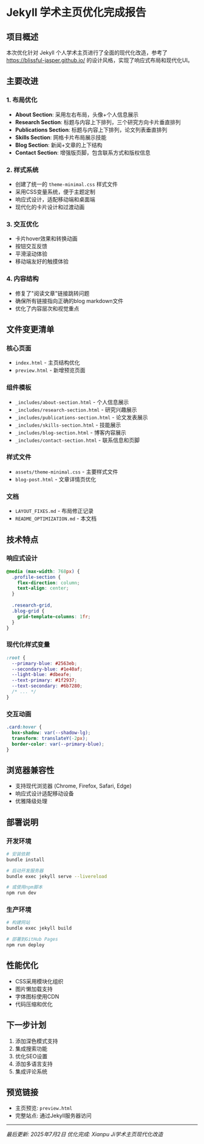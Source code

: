 # Jekyll 学术主页优化完成报告

## 项目概述
本次优化针对 Jekyll 个人学术主页进行了全面的现代化改造，参考了 https://blissful-jasper.github.io/ 的设计风格，实现了响应式布局和现代化UI。

## 主要改进

### 1. 布局优化
- **About Section**: 采用左右布局，头像+个人信息展示
- **Research Section**: 标题与内容上下排列，三个研究方向卡片垂直排列
- **Publications Section**: 标题与内容上下排列，论文列表垂直排列
- **Skills Section**: 网格卡片布局展示技能
- **Blog Section**: 新闻+文章的上下结构
- **Contact Section**: 增强版页脚，包含联系方式和版权信息

### 2. 样式系统
- 创建了统一的 `theme-minimal.css` 样式文件
- 采用CSS变量系统，便于主题定制
- 响应式设计，适配移动端和桌面端
- 现代化的卡片设计和过渡动画

### 3. 交互优化
- 卡片hover效果和转换动画
- 按钮交互反馈
- 平滑滚动体验
- 移动端友好的触摸体验

### 4. 内容结构
- 修复了"阅读文章"链接跳转问题
- 确保所有链接指向正确的blog markdown文件
- 优化了内容层次和视觉重点

## 文件变更清单

### 核心页面
- `index.html` - 主页结构优化
- `preview.html` - 新增预览页面

### 组件模板
- `_includes/about-section.html` - 个人信息展示
- `_includes/research-section.html` - 研究兴趣展示
- `_includes/publications-section.html` - 论文发表展示
- `_includes/skills-section.html` - 技能展示
- `_includes/blog-section.html` - 博客内容展示
- `_includes/contact-section.html` - 联系信息和页脚

### 样式文件
- `assets/theme-minimal.css` - 主要样式文件
- `blog-post.html` - 文章详情页优化

### 文档
- `LAYOUT_FIXES.md` - 布局修正记录
- `README_OPTIMIZATION.md` - 本文档

## 技术特点

### 响应式设计
```css
@media (max-width: 768px) {
  .profile-section {
    flex-direction: column;
    text-align: center;
  }
  
  .research-grid,
  .blog-grid {
    grid-template-columns: 1fr;
  }
}
```

### 现代化样式变量
```css
:root {
  --primary-blue: #2563eb;
  --secondary-blue: #1e40af;
  --light-blue: #dbeafe;
  --text-primary: #1f2937;
  --text-secondary: #6b7280;
  /* ... */
}
```

### 交互动画
```css
.card:hover {
  box-shadow: var(--shadow-lg);
  transform: translateY(-2px);
  border-color: var(--primary-blue);
}
```

## 浏览器兼容性
- 支持现代浏览器 (Chrome, Firefox, Safari, Edge)
- 响应式设计适配移动设备
- 优雅降级处理

## 部署说明

### 开发环境
```bash
# 安装依赖
bundle install

# 启动开发服务器
bundle exec jekyll serve --livereload

# 或使用npm脚本
npm run dev
```

### 生产环境
```bash
# 构建网站
bundle exec jekyll build

# 部署到GitHub Pages
npm run deploy
```

## 性能优化
- CSS采用模块化组织
- 图片懒加载支持
- 字体图标使用CDN
- 代码压缩和优化

## 下一步计划
1. 添加深色模式支持
2. 集成搜索功能
3. 优化SEO设置
4. 添加多语言支持
5. 集成评论系统

## 预览链接
- 主页预览: `preview.html`
- 完整站点: 通过Jekyll服务器访问

---

*最后更新: 2025年7月2日*
*优化完成: Xianpu Ji学术主页现代化改造*
